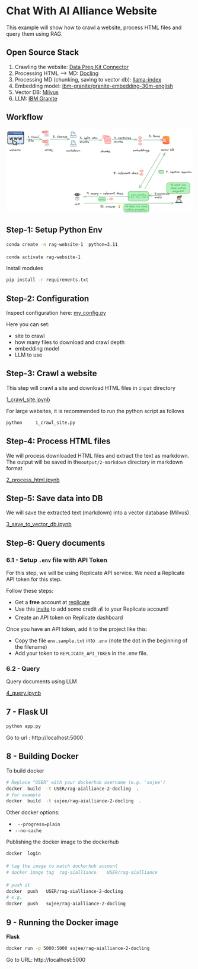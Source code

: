 # Chat With AI Alliance Website

This example will show how to crawl a website, process HTML files and query them using RAG.

## Open Source Stack

1. Crawling the website: [Data Prep Kit Connector](https://github.com/data-prep-kit/data-prep-kit/blob/dev/data-connector-lib/doc/overview.md)
2. Processing HTML --> MD:  [Docling](https://github.com/docling-project/docling)
3. Processing MD (chunking, saving to vector db): [llama-index](https://docs.llamaindex.ai/en/stable/)
4. Embedding model: [ibm-granite/granite-embedding-30m-english](https://huggingface.co/ibm-granite/granite-embedding-30m-english)
5. Vector DB: [Milvus](https://milvus.io/)
6. LLM:  [IBM Granite](https://huggingface.co/ibm-granite)

## Workflow

![](../media/rag-website-1.png)

## Step-1: Setup Python Env

```bash
conda create -n rag-website-1  python=3.11

conda activate rag-website-1
```

Install modules

```bash
pip install -r requirements.txt 
```


## Step-2: Configuration

Inspect configuration here: [my_config.py](my_config.py)

Here you can set:

- site to crawl
- how many files to download and crawl depth
- embedding model
- LLM to use

## Step-3: Crawl a website

This step will crawl a site and download HTML files in `input` directory

[1_crawl_site.ipynb](1_crawl_site.ipynb)

For large websites, it is recommended to run the python script as follows

```bash
python     1_crawl_site.py
```


## Step-4: Process HTML files

We will process downloaded HTML files and extract the text as markdown.  The output will be saved in the`output/2-markdown` directory in markdown format

[2_process_html.ipynb](2_process_html.ipynb)

## Step-5: Save data into DB

We will save the extracted text (markdown) into a vector database (Milvus)

[3_save_to_vector_db.ipynb](3_save_to_vector_db.ipynb)

## Step-6: Query documents

### 6.1 - Setup `.env` file with API Token

For this step, we will be using Replicate API service.  We need a Replicate API token for this step.

Follow these steps:

- Get a **free** account at [replicate](https://replicate.com/home)
- Use this [invite](https://replicate.com/invites/a8717bfe-2f3d-4a52-88ed-1356231cdf03) to add some credit  💰  to your Replicate account!
- Create an API token on Replicate dashboard

Once you have an API token, add it to the project like this:

- Copy the file `env.sample.txt` into `.env`  (note the dot in the beginning of the filename)
- Add your token to `REPLICATE_API_TOKEN` in the .env file.

### 6.2 - Query

Query documents using LLM

[4_query.ipynb](4_query.ipynb)

## 7 - Flask UI

```bash
python app.py
```

Go to url : http://localhost:5000

## 8 - Building Docker

To build docker

```bash
# Replace "USER" with your dockerhub username (e.g. 'sujee')
docker  build  -t USER/rag-aialliance-2-docling  .
# for example
docker  build  -t sujee/rag-aialliance-2-docling  .
```

Other docker options:

- ` --progress=plain`
- `--no-cache`


Publishing the docker image to the dockerhub

```bash
docker  login 

# tag the image to match dockerhub account
# docker image tag  rag-aialliance    USER/rag-aialliance

# push it
docker  push   USER/rag-aialliance-2-docling
# e.g.
docker  push   sujee/rag-aialliance-2-docling
```

## 9 - Running the Docker image


**Flask**

```bash
docker run -p 5000:5000 sujee/rag-aialliance-2-docling
```

Go to URL:  http://localhost:5000

